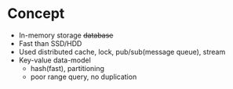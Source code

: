# Concept

* In-memory storage ~~database~~
* Fast than SSD/HDD
* Used distributed cache, lock, pub/sub(message queue), stream
* Key-value data-model
	* hash(fast), partitioning
	* poor range query, no duplication
